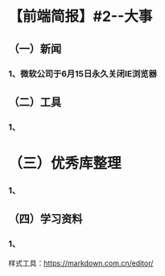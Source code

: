 
# 【前端简报】#2--大事

## （一）新闻

### 1、微软公司于6月15日永久关闭IE浏览器

## （二）工具

### 1、

# （三）优秀库整理

### 1、

## （四）学习资料

### 1、


样式工具：https://markdown.com.cn/editor/
